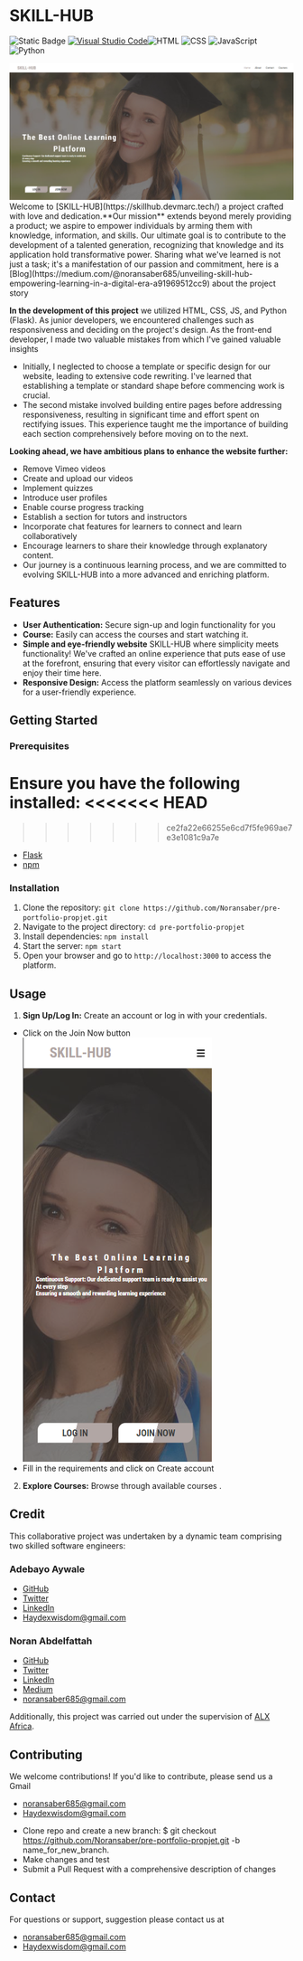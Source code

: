 # SKILL-HUB
![Static Badge](https://img.shields.io/badge/Contributors-2)
[![Visual Studio Code](https://img.shields.io/badge/Visual%20Studio%20Code-007ACC?style=flat&logo=visual-studio-code&logoColor=white)](https://code.visualstudio.com/)![HTML](https://img.shields.io/badge/HTML5-E34F26?style=flat&logo=html5&logoColor=white)
![CSS](https://img.shields.io/badge/CSS3-1572B6?style=flat&logo=css3&logoColor=white)
![JavaScript](https://img.shields.io/badge/JavaScript-F7DF1E?style=flat&logo=javascript&logoColor=black)
![Python](https://img.shields.io/badge/Python-3776AB?style=flat&logo=python&logoColor=white)

<img src="./frontend/img/skill-hub.png">
Welcome to [SKILL-HUB](https://skillhub.devmarc.tech/) a project crafted with love and dedication.**Our mission** extends beyond merely providing a product; we aspire to empower individuals by arming them with knowledge, information, and skills. Our ultimate goal is to contribute to the development of a talented generation, recognizing that knowledge and its application hold transformative power. Sharing what we've learned is not just a task; it's a manifestation of our passion and commitment, here is a [Blog](https://medium.com/@noransaber685/unveiling-skill-hub-empowering-learning-in-a-digital-era-a91969512cc9) about the project story


**In the development of this project**
we utilized HTML, CSS, JS, and Python (Flask). As junior developers, we encountered challenges such as responsiveness and deciding on the project's design. As the front-end developer, I made two valuable mistakes from which I've gained valuable insights
- Initially, I neglected to choose a template or specific design for our website, leading to extensive code rewriting. I've learned that establishing a template or standard shape before commencing work is crucial.
- The second mistake involved building entire pages before addressing responsiveness, resulting in significant time and effort spent on rectifying issues. This experience taught me the importance of building each section comprehensively before moving on to the next.

**Looking ahead, we have ambitious plans to enhance the website further:**
- Remove Vimeo videos
- Create and upload our videos
- Implement quizzes
- Introduce user profiles
- Enable course progress tracking
- Establish a section for tutors and instructors
- Incorporate chat features for learners to connect and learn collaboratively
- Encourage learners to share their knowledge through explanatory content.
- Our journey is a continuous learning process, and we are committed to evolving SKILL-HUB into a more advanced and enriching platform.

## Features
- **User Authentication:** Secure sign-up and login functionality for you
- **Course:** Easily can access the courses and start watching it.
- **Simple and eye-friendly website** SKILL-HUB where simplicity meets functionality! We've crafted an online experience that puts ease of use at the forefront, ensuring that every visitor can effortlessly navigate and enjoy their time here.
- **Responsive Design:** Access the platform seamlessly on various devices for a user-friendly experience.

## Getting Started
### Prerequisites
Ensure you have the following installed:
<<<<<<< HEAD
=======

>>>>>>> ce2fa22e66255e6cd7f5fe969ae7e3e1081c9a7e
- [Flask](https://flask.palletsprojects.com/)
- [npm](https://www.npmjs.com/)


### Installation
1. Clone the repository: `git clone https://github.com/Noransaber/pre-portfolio-propjet.git`
2. Navigate to the project directory: `cd pre-portfolio-propjet`
3. Install dependencies: `npm install`
4. Start the server: `npm start`
5. Open your browser and go to `http://localhost:3000` to access the platform.

## Usage
1. **Sign Up/Log In:** Create an account or log in with your credentials.
- Click on the Join Now button
![Join Now](image.png)
- Fill in the requirements and click on Create account
2. **Explore Courses:** Browse through available courses .

## Credit
This collaborative project was undertaken by a dynamic team comprising two skilled software engineers:
### Adebayo Aywale
- [GitHub](https://github.com/Oluwamarcellus )
- [Twitter](https://twitter.com/Hayyddex)
- [LinkedIn](www.linkedin.com/in/devmarc)
- [Haydexwisdom@gmail.com](mailto:Haydexwisdom@gmail.com)

  
### Noran Abdelfattah
- [GitHub](https://github.com/Noransaber?tab=repositories)
- [Twitter](https://twitter.com/Noransaber11)
- [LinkedIn](https://www.linkedin.com/in/noran-saber-abdelfattah-6198471ba/)
- [Medium](https://medium.com/@noransaber685)
- [noransaber685@gmail.com](mailto:noransaber685@gmail.com)

Additionally, this project was carried out under the supervision of [ALX Africa](https://www.alxafrica.com/).

## Contributing
We welcome contributions! If you'd like to contribute, please send us a Gmail
- noransaber685@gmail.com
- Haydexwisdom@gmail.com
* Clone repo and create a new branch: $ git checkout https://github.com/Noransaber/pre-portfolio-propjet.git -b name_for_new_branch.
* Make changes and test
* Submit a Pull Request with a comprehensive description of changes

## Contact
For questions or support, suggestion please contact us at
- [noransaber685@gmail.com](mailto:noransaber685@gmail.com)
- [Haydexwisdom@gmail.com](mailto:Haydexwisdom@gmail.com)
